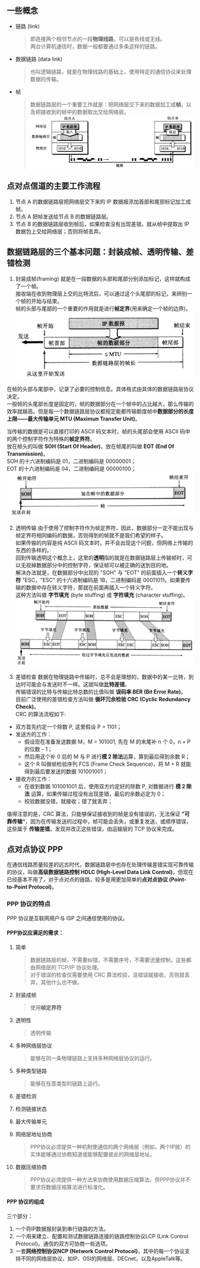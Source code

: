 ## 一些概念
* 链路 (link)
  > 即连接两个相邻节点的一段**物理线路**，可以是有线或无线。        
    两台计算机通信时，数据一般都要通过多条这样的链路。

* 数据链路 (data link)
  > 也叫逻辑链路，就是在物理线路的基础上，使用特定的通信协议来处理数据的传输。

* 帧
  > 数据链路层的一个重要工作就是：把网络层交下来的数据加工成**帧**，以及把接收到的帧中的数据取出交给网络层。   
  ![三层的简化模型](img/三层的简化模型.png)


## 点对点信道的主要工作流程
1. 节点 A 的数据链路层把网络层交下来的 IP 数据报添加首部和尾部标记加工成帧。
2. 节点 A 把帧发送给节点 B 的数据链路层。
3. 节点 B 的数据链路层收到帧后，如果检查没有出现差错，就从帧中提取出 IP 数据包上交给网络层；否则将帧丢弃。

## 数据链路层的三个基本问题：封装成帧、透明传输、差错检测

1. 封装成帧(framing)
就是在一段数据的头部和尾部分别添加标记，这样就构成了一个帧。   
接收端在收到物理层上交的比特流后，可以通过这个头尾部的标记，来辨别一个帧的开始与结束。   
帧的头部与尾部的一个重要的作用就是进行**帧定界**(用来确定一个帧的边界)。  
![帧头帧尾封装帧](img/用帧头帧尾封装成帧.png)

在帧的头部与尾部中，记录了必要的控制信息。具体格式由具体的数据链路层协议决定。   
一般帧的头尾部长度是固定的，帧的数据部分在一个帧中的占比越大，那么传输的效率就越高。但是每一个数据链路层协议都规定能都传输额度帧中**数据部分的长度上限——最大传输单元 MTU (Maximun Transfer Unit)**。

当传输的数据是可以直接打印的 ASCII 码文本时，帧的头尾部会使用 ASCII 码中的两个控制字符作为特殊的**帧定界符**。   
放在帧头的叫做 **SOH (Start Of Header)**，放在帧尾的叫做 **EOT (End Of Transmission)**。   
SOH 的十六进制编码是 01，二进制编码是 00000001；   
EOT 的十六进制编码是 04，二进制编码是 00000100；   
![控制字符作为帧定界](img/控制字符作为帧定界.png)

2. 透明传输
由于使用了控制字符作为帧定界符，因此，数据部分一定不能出现与帧定界符相同编码的数据，否则得到的帧就不是我们希望的样子。    
如果传输的内容是纯 ASCII 码文本时，并不会出现这个问题，但网络上传输的东西的多样的。   
回到传输透明这个概念上，这里的**透明**指的就是在数据链路层上传输帧时，可以无视掉数据部分中的控制字符，保证帧可以被正确的送到目的地。   
解决办法就是，在数据部分中出现的 "SOH" 与 "EOT" 的前面插入一个**转义字符** "ESC，"ESC" 的十六进制编码是 1B，二进制编码是 00011011。如果要传输的数据中存在转义字符，那就在前面再插入一个转义字符。   
这种方法叫做 **字节填充** (byte stuffing) 或 **字符填充** (character stuffing)。   
![转义字符解决透明传输](img/转义字符解决透明传输.png)

3. 差错检查
数据在物理链路中传输时，总不会是理想的，数据中的某一比特，到达时可能会与发送时不一样。这就叫做**比特差错**。   
传输错误的比特与传输比特总数的比值叫做 **误码率 BER (Bit Error Rate)**。   
目前广泛使用的差错检查方法叫做 **循环冗余检验 CRC (Cyclic Redundancy Check)**。   
CRC 的算法流程如下:   

* 双方首先约定一个除数 P, 这里假设 P = 1101；  
* 发送方的工作：   
  * 假设现在准备发送数据 M，M = 101001, 先在 M 的末尾补 n 个 0，n = P 的位数 - 1；   
  * 然后用这个补 0 后的 M 与 P 进行**模 2 除法**运算，算到最后得到余数 R；   
  * 这个 R 叫做帧检验序列 FCS (Frame Check Sequence)，将 M + R 就能得到最后要发送的数据 101001001；   
* 接收方的工作：
  * 在收到数据 101001001 后，使用双方约定好的除数 P, 对数据进行 **模 2 除法** 运算，如果传输过程没有出现差错，最后的余数必定为 0；
  * 校验数据没错，就接收；错了就丢弃；

值得注意的是，CRC 算法，只能够保证接收到的帧是没有错误的，无法保证 **”可靠传输“**，因为在传输发送的过程中，帧可能会丢失，或重复发送，或顺序错误，这些属于 **传输差错**。发现并改正这些错误，由运输层的 TCP 协议来完成。

## 点对点协议 PPP
在通信线路质量较差的远古时代，数据链路层中也存在处理传输差错实现可靠传输的协议，叫做**高级数据链路控制 HDLC (High-Level Data Link Control)**，但现在已经基本不用了，对于点对点的链路，较多是用更加简单的**点对点协议 (Point-to-Point Protocol)**。

### PPP 协议的特点
PPP 协议是互联网用户与 ISP 之间通信使用的协议。    

#### PPP协议应满足的需求：
1. 简单
   > 数据链路层的帧，不需要纠错，不需要序号，不需要流量控制，这些都由网络层的 TCP/IP 协议处理。   
    对于错误的检查仅需要使用 CRC 算法校验，没错误就接收，否则就丢弃，其他什么也不做。   

2. 封装成帧
   > 使用**帧定界符**

3. 透明性
   > 透明传输

4. 多种网络层协议
   > 能够在同一条物理链路上支持多种网络层协议的运行。

5. 多种类型链路
   > 能够在任意类型的链路上运行。

6. 差错检测
   
7. 检测链接状态

8. 最大传输单元

9.  网络层地址协商
    > PPP协议必须提供一种机制使通信的两个网络层（例如，两个IP层）的实体能够通过协商知道或能够配置彼此的网络层地址。

10. 数据压缩协商
    > PPP协议必须提供一种方法来协商使用数据压缩算法。但PPP协议并不要求将数据压缩算法进行标准化。

#### PPP 协议的组成
三个部分：
1. 一个将IP数据报封装到串行链路的方法。
2. 一个用来建立、配置和测试数据链路连接的链路控制协议LCP (Link Control Protocol)。通信的双方可协商一些选项。
3. 一套**网络控制协议NCP (Network Control Protocol)**，其中的每一个协议支持不同的网络层协议，如IP、OSI的网络层、DECnet，以及AppleTalk等。
